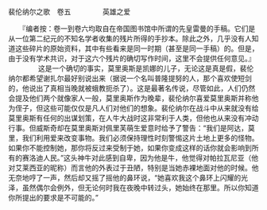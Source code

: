 裴伦纳尔之歌　卷五
　　
　　英雄之爱

　　『编者按：卷一到卷六均取自在帝国图书馆中所谓的先皇雷曼的手稿。它们是从一位第二纪元的不知名学者收集的残片所得的手抄本。除此之外，几乎没有人知道这些碎片的原始资料，其中有些看来是同一时期（甚至是同一手稿）的。但是，由于没有学术共识，对于这六个残片的确切写作时间，这里不会提供任何意见。』
　　
　　这是一个确切的事实，莫里奥斯是凯娜的儿子，无论这是真是假，裴伦纳尔都希望谢扎尔最好别说出来（据说一个名叫普隆提努的人，那个喜欢使短剑的，他说出了真相当晚就被蛾教扼杀了）。这是最著名传说，尽管如此，人们仍然会提及他们两个就像家人一般，莫里奥斯作为晚辈，裴伦纳尔喜爱莫里奥斯并称他为侄子，但这些可能仅仅是凡人们对他们的想象。裴伦纳尔在战斗中从来就没有给莫里奥斯有任何的出谋划策，在人牛大战时这非常利于人类，但他也从来没有冲动行事。但威斯奇却在莫里奥斯对佩里芙萌生爱意时给予了警告：“我们是阿达，莫里，我们利用爱来改变事物。我们必须保持理性时刻警惕这片土地上更多的怪物。如果你不能控制她，那你将反过来受制于她，如果你变成这样的话你就会影响到所有的赛洛迪人民。”这头神牛对此感到自卑，因为他是牛，他觉得对帕拉瓦尼亚（他对艾莱西亚的昵称）而言他的外表过于丑陋，特别是当她赤裸地面对他的时候。他无奈地哼了一声，然后却又摇了摇他的鼻环说，“她喜欢我这个鼻环上闪耀的光泽，虽然偶尔会例外，但无论何时我在夜晚中转过头，她始终在那里。所以你知道你所提出的要求是不可能的。”

